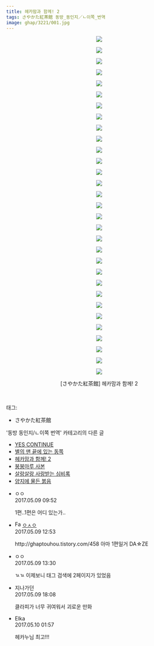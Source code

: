```yaml
---
title: 헤카맘과 함께! 2
tags: さやかた紅茶館 동방_동인지／ㄴ이쪽_번역
image: ghap/3221/001.jpg
---
```

<div class="article">
<p style="text-align: center; clear: none; float: none;"><img src="{{ site.nasurl }}/ghap/3221/001.jpg"/></p>
<p style="text-align: center; clear: none; float: none;"><img src="{{ site.nasurl }}/ghap/3221/002.jpg"/></p>
<p style="text-align: center; clear: none; float: none;"><img src="{{ site.nasurl }}/ghap/3221/003.jpg"/></p>
<p style="text-align: center; clear: none; float: none;"><img src="{{ site.nasurl }}/ghap/3221/004.jpg"/></p>
<p style="text-align: center; clear: none; float: none;"><img src="{{ site.nasurl }}/ghap/3221/005.jpg"/></p>
<p style="text-align: center; clear: none; float: none;"><img src="{{ site.nasurl }}/ghap/3221/006.jpg"/></p>
<p style="text-align: center; clear: none; float: none;"><img src="{{ site.nasurl }}/ghap/3221/007.jpg"/></p>
<p style="text-align: center; clear: none; float: none;"><img src="{{ site.nasurl }}/ghap/3221/008.jpg"/></p>
<p style="text-align: center; clear: none; float: none;"><img src="{{ site.nasurl }}/ghap/3221/009.jpg"/></p>
<p style="text-align: center; clear: none; float: none;"><img src="{{ site.nasurl }}/ghap/3221/010.jpg"/></p>
<p style="text-align: center; clear: none; float: none;"><img src="{{ site.nasurl }}/ghap/3221/011.jpg"/></p>
<p style="text-align: center; clear: none; float: none;"><img src="{{ site.nasurl }}/ghap/3221/012.jpg"/></p>
<p style="text-align: center; clear: none; float: none;"><img src="{{ site.nasurl }}/ghap/3221/013.jpg"/></p>
<p style="text-align: center; clear: none; float: none;"><img src="{{ site.nasurl }}/ghap/3221/014.jpg"/></p>
<p style="text-align: center; clear: none; float: none;"><img src="{{ site.nasurl }}/ghap/3221/015.jpg"/></p>
<p style="text-align: center; clear: none; float: none;"><img src="{{ site.nasurl }}/ghap/3221/016.jpg"/></p>
<p style="text-align: center; clear: none; float: none;"><img src="{{ site.nasurl }}/ghap/3221/017.jpg"/></p>
<p style="text-align: center; clear: none; float: none;"><img src="{{ site.nasurl }}/ghap/3221/018.jpg"/></p>
<p style="text-align: center; clear: none; float: none;"><img src="{{ site.nasurl }}/ghap/3221/019.jpg"/></p>
<p style="text-align: center; clear: none; float: none;"><img src="{{ site.nasurl }}/ghap/3221/020.jpg"/></p>
<p style="text-align: center; clear: none; float: none;"><img src="{{ site.nasurl }}/ghap/3221/021.jpg"/></p>
<p style="text-align: center; clear: none; float: none;"><img src="{{ site.nasurl }}/ghap/3221/022.jpg"/></p>
<p style="text-align: center; clear: none; float: none;"><img src="{{ site.nasurl }}/ghap/3221/023.jpg"/></p>
<p style="text-align: center; clear: none; float: none;"><img src="{{ site.nasurl }}/ghap/3221/024.jpg"/></p>
<p style="text-align: center; clear: none; float: none;"><img src="{{ site.nasurl }}/ghap/3221/025.jpg"/></p>
<p style="text-align: center; clear: none; float: none;"><img src="{{ site.nasurl }}/ghap/3221/026.jpg"/></p>
<p style="text-align: center; clear: none; float: none;"><img src="{{ site.nasurl }}/ghap/3221/027.jpg"/></p>
<p style="text-align: center; clear: none; float: none;"><img src="{{ site.nasurl }}/ghap/3221/028.jpg"/></p>
<p style="text-align: center; clear: none; float: none;"><img src="{{ site.nasurl }}/ghap/3221/029.jpg"/></p>
<p style="text-align: center; clear: none; float: none;"><img src="{{ site.nasurl }}/ghap/3221/030.jpg"/></p>
<p style="text-align: center; clear: none; float: none;"><img src="{{ site.nasurl }}/ghap/3221/031.jpg"/></p>
<p style="text-align: center; clear: none; float: none;">[さやかた紅茶館] 헤카맘과 함께! 2</p>
<p><br/></p>
</div><div class="tagTrail">
<p>태그: </p>
<ul>
<li>さやかた紅茶館</li>
</ul>
</div><div class="another">
<p>'동방 동인지/ㄴ이쪽 번역' 카테고리의 다른 글</p>
<ul>
<li><a href="/2017-05-13-ghap_3233">YES CONTINUE</a></li>
<li><a href="/2017-05-12-ghap_3232">별의 맨 끝에 있는 동쪽</a></li>
<li><a href="/2017-05-09-ghap_3221">헤카맘과 함께! 2</a></li>
<li><a href="/2017-05-08-ghap_3220">붕붕마루 사본</a></li>
<li><a href="/2017-05-05-ghap_3219">살랑살랑 사랑받는 심비록</a></li>
<li><a href="/2017-05-02-ghap_3218">양지에 물든 붉음</a></li>
</ul>
</div><div class="cb_module cb_fluid">
<div class="cb_wrt cb_profile">
<div class="comment">
<ul>
<li class="cb_thumb_off" id="comment14984092">
<div class="cb_comment_area">
<div class="cb_info_area">
<div class="cb_section">
<span class="cb_nick_name">ㅇㅇ</span>
</div>
<div class="cb_section">
<span class="cb_date">2017.05.09 09:52 </span>
</div>
</div>
<div class="cb_dsc_comment">
<p class="cb_dsc">
											1편..1편은 어디 있는가..
										</p>
</div>
</div></li>
<li class="cb_thumb_off" id="comment14984327">
<div class="cb_comment_area">
<div class="cb_info_area">
<div class="cb_section">
<span class="cb_nick_name"><img alt="Favicon of http://google.com" height="16" onerror="this.onerror=null;this.parentNode.removeChild(this)" src="http://google.com/favicon.ico" width="16"/> <a href="http://google.com" onclick="return openLinkInNewWindow(this)">ㅇㅅㅇ</a></span>
</div>
<div class="cb_section">
<span class="cb_date">2017.05.09 12:53 </span>
</div>
</div>
<div class="cb_dsc_comment">
<p class="cb_dsc">
											http://ghaptouhou.tistory.com/458 아마 1편일거 DA☆ZE
										</p>
</div>
</div></li>
<li class="cb_thumb_off" id="comment14984364">
<div class="cb_comment_area">
<div class="cb_info_area">
<div class="cb_section">
<span class="cb_nick_name">ㅇㅇ</span>
</div>
<div class="cb_section">
<span class="cb_date">2017.05.09 13:30 </span>
</div>
</div>
<div class="cb_dsc_comment">
<p class="cb_dsc">
											ㄳㄳ 이제보니 태그 검색에 2페이지가 있었음
										</p>
</div>
</div></li>
<li class="cb_thumb_off" id="comment14984639">
<div class="cb_comment_area">
<div class="cb_info_area">
<div class="cb_section">
<span class="cb_nick_name">지나가던</span>
</div>
<div class="cb_section">
<span class="cb_date">2017.05.09 18:08 </span>
</div>
</div>
<div class="cb_dsc_comment">
<p class="cb_dsc">
											클라피가 너무 귀여워서 괴로운 만화
										</p>
</div>
</div></li>
<li class="cb_thumb_off" id="comment14985078">
<div class="cb_comment_area">
<div class="cb_info_area">
<div class="cb_section">
<span class="cb_nick_name">Elka</span>
</div>
<div class="cb_section">
<span class="cb_date">2017.05.10 01:57 </span>
</div>
</div>
<div class="cb_dsc_comment">
<p class="cb_dsc">
											헤카누님 최고!!!
										</p>
</div>
</div></li>
</ul>
</div>
</div><!-- commentList close -->
</div>